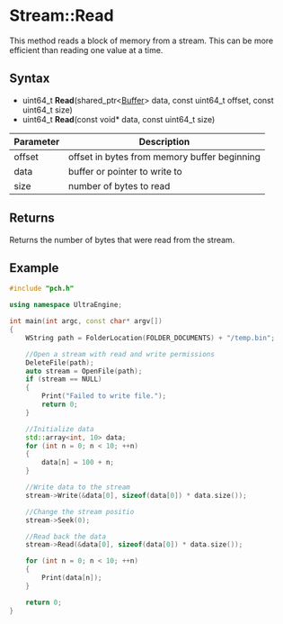 # Stream::Read #
This method reads a block of memory from a stream. This can be more efficient than reading one value at a time.

## Syntax ##
- uint64_t **Read**(shared_ptr<[Buffer](Buffer.md)> data, const uint64_t offset, const uint64_t size)
- uint64_t **Read**(const void* data, const uint64_t size)

| Parameter | Description |
| --- | --- |
| offset | offset in bytes from memory buffer beginning |
| data | buffer or pointer to write to |
| size | number of bytes to read |

## Returns ##
Returns the number of bytes that were read from the stream.

## Example
```c++
#include "pch.h"

using namespace UltraEngine;

int main(int argc, const char* argv[])
{
	WString path = FolderLocation(FOLDER_DOCUMENTS) + "/temp.bin";

	//Open a stream with read and write permissions
	DeleteFile(path);
	auto stream = OpenFile(path);
	if (stream == NULL)
	{
		Print("Failed to write file.");
		return 0;
	}

	//Initialize data
	std::array<int, 10> data;
	for (int n = 0; n < 10; ++n)
	{
		data[n] = 100 + n;
	}

	//Write data to the stream
	stream->Write(&data[0], sizeof(data[0]) * data.size());

	//Change the stream positio
	stream->Seek(0);

	//Read back the data	
	stream->Read(&data[0], sizeof(data[0]) * data.size());

	for (int n = 0; n < 10; ++n)
	{
		Print(data[n]);
	}

	return 0;
}
```